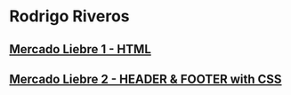 # Rodrigo Riveros
## [Mercado Liebre 1 - HTML](https://github.com/Riveros-Rodrigo/proyecto-mercado-liebre/tree/estructura-web)
## [Mercado Liebre 2 - HEADER & FOOTER with CSS](https://github.com/Riveros-Rodrigo/proyecto-mercado-liebre/tree/estilos)